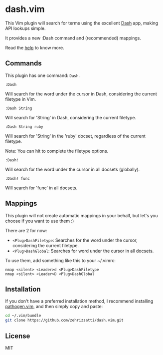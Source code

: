 # dash.vim

This Vim plugin will search for terms using the excellent [Dash][Dash]
app, making API lookups simple.

It provides a new :Dash command and (recommended) mappings.

Read the [help][vim-doc] to know more.

## Commands

This plugin has one command: `Dash`.

```
:Dash
```

Will search for the word under the cursor in Dash, considering the
current filetype in Vim.

```
:Dash String
```

Will search for 'String' in Dash, considering the current filetype.

```
:Dash String ruby
```

Will search for 'String' in the 'ruby' docset, regardless of the current
filetype.

Note: You can hit <Tab> to complete the filetype options.

```
:Dash!
```
Will search for the word under the cursor in all docsets (globally).

```
:Dash! func
```

Will search for 'func' in all docsets.

## Mappings

This plugin will not create automatic mappings in your behalf, but let's
you choose if you want to use them :)

There are 2 for now:

* `<Plug>DashFiletype`: Searches for the word under the cursor,
  considering the current filetype.
* `<Plug>DashGlobal`: Searches for word under the cursor in all docsets.

To use them, add something like this to your ~/.vimrc:

```vim
nmap <silent> <Leader>d <Plug>DashFiletype
nmap <silent> <Leader>D <Plug>DashGlobal
```

## Installation

If you don't have a preferred installation method, I recommend
installing [pathogen.vim][pathogen], and then simply copy and paste:

```bash
cd ~/.vim/bundle
git clone https://github.com/zehrizzatti/dash.vim.git
```

## License

MIT

[Dash]: http://kapeli.com/
[pathogen]: https://github.com/tpope/vim-pathogen
[vim-doc]: http://vim-doc.heroku.com/view?https://raw.github.com/zehrizzatti/dash.vim/master/doc/dash.txt
